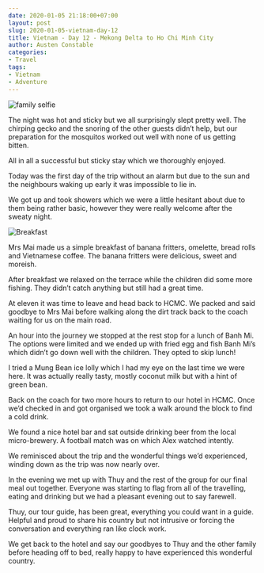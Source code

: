 ```yaml
---
date: 2020-01-05 21:18:00+07:00
layout: post
slug: 2020-01-05-vietnam-day-12
title: Vietnam - Day 12 - Mekong Delta to Ho Chi Minh City
author: Austen Constable
categories:
- Travel
tags:
- Vietnam
- Adventure
---
```


![family selfie](../images/2020/01/2020-01-05-IMG_2200.jpeg)

The night was hot and sticky but we all surprisingly slept pretty well. The chirping gecko and the snoring of the other guests didn’t help, but our preparation for the mosquitos worked out well with none of us getting bitten.

All in all a successful but sticky stay which we thoroughly enjoyed. 

Today was the first day of the trip without an alarm but due to the sun and the neighbours waking up early it was impossible to lie in. 

We got up and took showers which we were a little hesitant about due to them being rather basic, however they were really welcome after the sweaty night. 

![Breakfast](../images/2020/01/2020-01-05-IMG_6141.jpeg)

Mrs Mai made us a simple breakfast of banana fritters, omelette, bread rolls and Vietnamese coffee. The banana fritters were delicious, sweet and moreish. 

After breakfast we relaxed on the terrace while the children did some more fishing. They didn’t catch anything but still had a great time.

At eleven it was time to leave and head back to HCMC. We packed and said goodbye to Mrs Mai before walking along the dirt track back to the coach waiting for us on the main road. 

An hour into the journey we stopped at  the rest stop for a lunch of Banh Mi. The options were limited and we ended up with fried egg and fish Banh Mi’s which didn’t go down well with the children. They opted to skip lunch!

I tried a Mung Bean ice lolly which I had my eye on the last time we were here. It was actually really tasty, mostly coconut milk but with a hint of green bean. 

Back on the coach for two more hours to return to our hotel in HCMC. Once we’d checked in and got organised we took a walk around the block to find a cold drink. 

We found a nice hotel bar and sat outside drinking beer from the local micro-brewery. A football match was on which Alex watched intently. 

We reminisced about the trip and the wonderful things we’d experienced, winding down as the trip was now nearly over. 

In the evening we met up with Thuy and the rest of the group for our final meal out together. Everyone was starting to flag from all of the travelling, eating and drinking but we had a pleasant evening out to say farewell. 

Thuy, our tour guide, has been great, everything you could want in a guide. Helpful and proud to share his country but not intrusive or forcing the conversation and everything ran like clock work.

We get back to the hotel and say our goodbyes to Thuy and the other family before heading off to bed, really happy to have experienced this wonderful country. 
